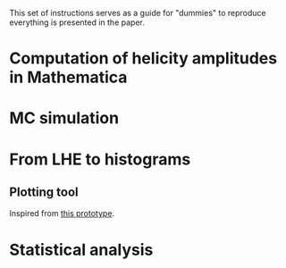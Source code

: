 This set of instructions serves as a guide for "dummies" to reproduce everything is presented in the paper.


# Computation of helicity amplitudes in Mathematica


# MC simulation 


# From LHE to histograms


## Plotting tool
Inspired from [this prototype](https://github.com/acappati/mg5tut_apr21_plots).


# Statistical analysis
